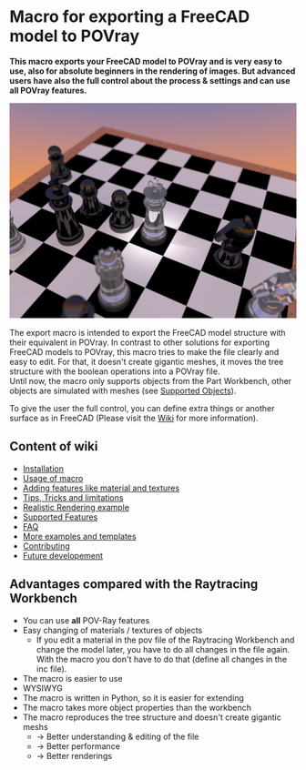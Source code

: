 # Macro for exporting a FreeCAD model to POVray

**This macro exports your FreeCAD model to POVray and is very easy to use, also for absolute beginners in the rendering of images. But advanced users have also the full control about the process & settings and can use all POVray features.**

![Rendering Example](/doc/img/Chess/Chess_08.png)

The export macro is intended to export the FreeCAD model structure with their equivalent in POVray.
In contrast to other solutions for exporting FreeCAD models to POVray, this macro tries to make the file clearly and easy to edit. For that, it doesn't create gigantic meshes, it moves the tree structure with the boolean operations into a POVray file.  
Until now, the macro only supports objects from the Part Workbench, other objects are simulated with meshes (see [Supported Objects](#supportedObjects)).

To give the user the full control, you can define extra things or another surface as in FreeCAD (Please visit the [Wiki](doc/user.md) for more information).


## Content of wiki

* [Installation](doc/quickstart.md#Installation-of-POV-Ray)
* [Usage of macro](doc/quickstart.md#Usage)
* [Adding features like material and textures](doc/quickstart.md#Make-changes)
* [Tips, Tricks and limitations](doc/tipsAndTricks.md)
* [Realistic Rendering example](doc/realistic.md)
* [Supported Features](/doc/supported.md)
* [FAQ](doc/FAQ.md)
* [More examples and templates](doc/examples.md)
* [Contributing](doc/developer.md)
* [Future developement](doc/roadmap.md)

## Advantages compared with the Raytracing Workbench
* You can use **all** POV-Ray features
* Easy changing of materials / textures of objects
  - If you edit a material in the pov file of the Raytracing Workbench and change the model later, you have to do all changes in the file again. With the macro you don't have to do that (define all changes in the inc file). 
* The macro is easier to use
* WYSIWYG
* The macro is written in Python, so it is easier for extending
* The macro takes more object properties than the workbench
* The macro reproduces the tree structure and doesn't create gigantic meshs
  * → Better understanding & editing of the file
  * → Better performance
  * → Better renderings

